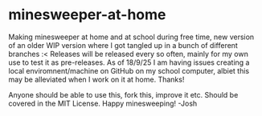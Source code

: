 # minesweeper-at-home
Making minesweeper at home and at school during free time, new version of an older WIP version where I got tangled up in a bunch of different branches :&lt;
Releases will be released every so often, mainly for my own use to test it as pre-releases. As of 18/9/25 I am having issues creating a local enviromnent/machine on GitHub on my school computer, albiet this may be alleviated when I work on it at home. Thanks!

Anyone should be able to use this, fork this, improve it etc. Should be covered in the MIT License. Happy minesweeping!
-Josh
